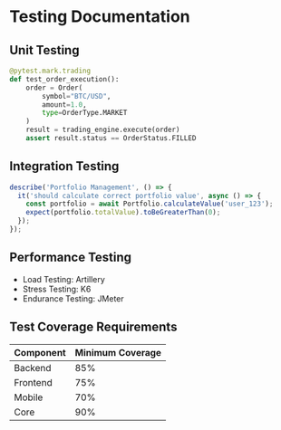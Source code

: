 # Testing Documentation

## Unit Testing
```python
@pytest.mark.trading
def test_order_execution():
    order = Order(
        symbol="BTC/USD",
        amount=1.0,
        type=OrderType.MARKET
    )
    result = trading_engine.execute(order)
    assert result.status == OrderStatus.FILLED
```

## Integration Testing
```javascript
describe('Portfolio Management', () => {
  it('should calculate correct portfolio value', async () => {
    const portfolio = await Portfolio.calculateValue('user_123');
    expect(portfolio.totalValue).toBeGreaterThan(0);
  });
});
```

## Performance Testing
- Load Testing: Artillery
- Stress Testing: K6
- Endurance Testing: JMeter

## Test Coverage Requirements
| Component | Minimum Coverage |
|-----------|-----------------|
| Backend   | 85%            |
| Frontend  | 75%            |
| Mobile    | 70%            |
| Core      | 90%            |
